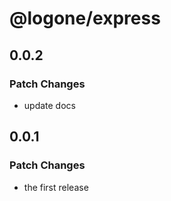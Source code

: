 # @logone/express

## 0.0.2

### Patch Changes

- update docs

## 0.0.1

### Patch Changes

- the first release
